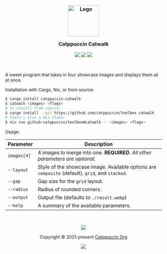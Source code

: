 <h3 align="center">
  <img src="https://raw.githubusercontent.com/catppuccin/catppuccin/main/assets/logos/exports/1544x1544_circle.png" width="100" alt="Logo"/><br/>
  <img src="https://raw.githubusercontent.com/catppuccin/catppuccin/main/assets/misc/transparent.png" height="30" width="0px"/>
  Catppuccin Catwalk
  <img src="https://raw.githubusercontent.com/catppuccin/catppuccin/main/assets/misc/transparent.png" height="30" width="0px"/>
</h3>

<p align="center">
  <a href="https://github.com/catppuccin/toolbox/stargazers"><img src="https://img.shields.io/github/stars/catppuccin/toolbox?colorA=363a4f&colorB=b7bdf8&style=for-the-badge"></a>
  <a href="https://github.com/catppuccin/toolbox/issues"><img src="https://img.shields.io/github/issues/catppuccin/toolbox?colorA=363a4f&colorB=f5a97f&style=for-the-badge"></a>
  <a href="https://github.com/catppuccin/toolbox/contributors"><img src="https://img.shields.io/github/contributors/catppuccin/toolbox?colorA=363a4f&colorB=a6da95&style=for-the-badge"></a>
</p>

&nbsp;

A sweet program that takes in four showcase images and displays them all at once.

Installation with Cargo, Nix, or from source:

```bash
$ cargo install catppuccin-catwalk
$ catwalk <images> <flags>
# to install from source:
$ cargo install --git https://github.com/catppuccin/toolbox catwalk
# there's also a Nix flake:
$ nix run github:catppuccin/toolbox#catwalk -- <images> <flags>
```

Usage:

| Parameter      | Description                                                                                      |
| -------------- | -------------------------------------------------------------------------------------------------|
| `images[4]`    | 4 images to merge into one. **REQUIRED**. *All other parameters are optional.*                   |
| `--layout`     | Style of the showcase image. Available options are `composite` (default), `grid`, and `stacked`. |
| `--gap`        | Gap size for the `grid` layout.                                                                  |
| `--radius`     | Radius of rounded corners.                                                                       |
| `--output`     | Output file (defaults to `./result.webp`)                                                        |
| `--help`       | A summary of the available parameters.                                                           |

&nbsp;

<p align="center"><img src="https://raw.githubusercontent.com/catppuccin/catppuccin/main/assets/footers/gray0_ctp_on_line.svg?sanitize=true" /></p>
<p align="center">Copyright &copy; 2021-present <a href="https://github.com/catppuccin" target="_blank">Catppuccin Org</a>
<p align="center"><a href="https://github.com/catppuccin/catppuccin/blob/main/LICENSE"><img src="https://img.shields.io/static/v1.svg?style=for-the-badge&label=License&message=MIT&logoColor=d9e0ee&colorA=302d41&colorB=b7bdf8"/></a></p>

